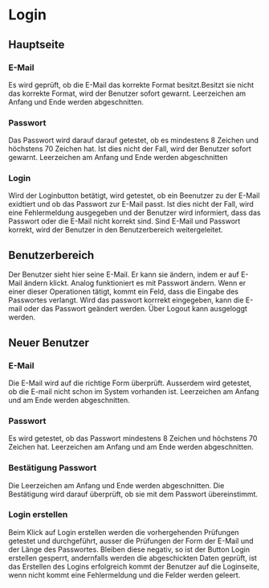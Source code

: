 # Login

## Hauptseite

### E-Mail
Es wird geprüft, ob die E-Mail das korrekte Format besitzt.Besitzt sie nicht das korrekte Format, wird der Benutzer sofort gewarnt. Leerzeichen am Anfang und Ende werden abgeschnitten.

### Passwort
Das Passwort wird darauf darauf getestet, ob es mindestens 8 Zeichen und höchstens 70 Zeichen hat. Ist dies nicht der Fall, wird der Benutzer sofort gewarnt. Leerzeichen am Anfang und Ende werden abgeschnitten

### Login
Wird der Loginbutton betätigt, wird getestet, ob ein Beenutzer zu der E-Mail exidtiert und ob das Passwort zur E-Mail passt. Ist dies nicht der Fall, wird eine Fehlermeldung ausgegeben und der Benutzer wird informiert, dass das Passwort oder die E-Mail nicht korrekt sind. Sind E-Mail und Passwort korrekt, wird der Benutzer in den Benutzerbereich weitergeleitet.

## Benutzerbereich
Der Benutzer sieht hier seine E-Mail. Er kann sie ändern, indem er auf E-Mail ändern klickt. Analog funktioniert es mit Passwort ändern. Wenn er einer dieser Operationen tätigt, kommt ein Feld, dass die Eingabe des Passwortes verlangt. Wird das passwort korrrekt eingegeben, kann die E-mail oder das Passwort geändert werden. Über Logout kann ausgeloggt werden.

## Neuer Benutzer

### E-Mail
Die E-Mail wird auf die richtige Form überprüft. Ausserdem wird getestet, ob die E-mail nicht schon im System vorhanden ist. Leerzeichen am Anfang und am Ende werden abgeschnitten.

### Passwort
Es wird getestet, ob das Passwort mindestens 8 Zeichen und höchstens 70 Zeichen hat. Leerzeichen am Anfang und am Ende werden abgeschnitten.

### Bestätigung Passwort
Die Leerzeichen am Anfang und Ende werden abgeschnitten. Die Bestätigung wird darauf überprüft, ob sie mit dem Passwort übereinstimmt.

### Login erstellen
Beim Klick auf Login erstellen werden die vorhergehenden Prüfungen getestet und durchgeführt, ausser die Prüfungen der Form der E-Mail und der Länge des Passwortes. Bleiben diese negativ, so ist der Button Login erstellen gesperrt, andernfalls werden die abgeschickten Daten geprüft, ist das Erstellen des Logins erfolgreich kommt der Benutzer auf die Loginseite, wenn nicht kommt eine Fehlermeldung und die Felder werden geleert.
